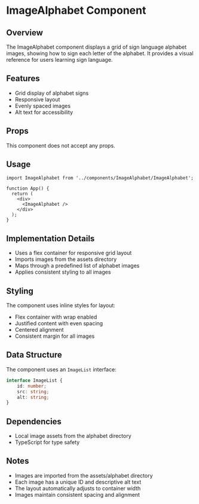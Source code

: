 # ImageAlphabet Component

## Overview
The ImageAlphabet component displays a grid of sign language alphabet images, showing how to sign each letter of the alphabet. It provides a visual reference for users learning sign language.

## Features
- Grid display of alphabet signs
- Responsive layout
- Evenly spaced images
- Alt text for accessibility

## Props
This component does not accept any props.

## Usage
```tsx
import ImageAlphabet from '../components/ImageAlphabet/ImageAlphabet';

function App() {
  return (
    <div>
      <ImageAlphabet />
    </div>
  );
}
```

## Implementation Details
- Uses a flex container for responsive grid layout
- Imports images from the assets directory
- Maps through a predefined list of alphabet images
- Applies consistent styling to all images

## Styling
The component uses inline styles for layout:
- Flex container with wrap enabled
- Justified content with even spacing
- Centered alignment
- Consistent margin for all images

## Data Structure
The component uses an `ImageList` interface:
```typescript
interface ImageList {
    id: number;
    src: string;
    alt: string;
}
```

## Dependencies
- Local image assets from the alphabet directory
- TypeScript for type safety

## Notes
- Images are imported from the assets/alphabet directory
- Each image has a unique ID and descriptive alt text
- The layout automatically adjusts to container width
- Images maintain consistent spacing and alignment 